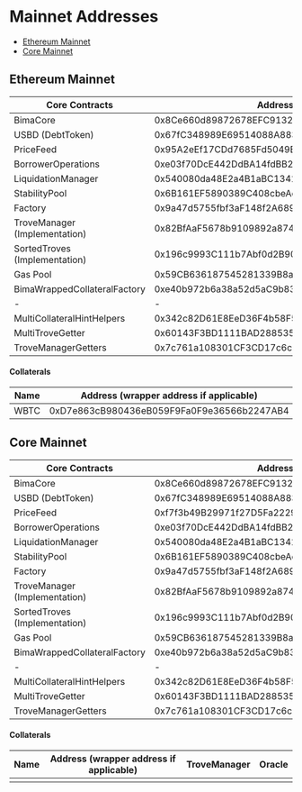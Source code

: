 # Mainnet Addresses

-   [Ethereum Mainnet](#Ethereum-mainnet)
-   [Core Mainnet](#Core-mainnet)

## Ethereum Mainnet

| Core Contracts                | Address                                    |
| ----------------------------- | ------------------------------------------ |
| BimaCore                      | 0x8Ce660d89872678EFC91321846c6E105ceeF4F2a |
| USBD (DebtToken)              | 0x67fC348989E69514088A883428D9723A6cA63d64 |
| PriceFeed                     | 0x95A2eEf17CDd7685Fd5049B872aCA97B84f68FE5 |
| BorrowerOperations            | 0xe03f70DcE442DdBA14fdBB2B4bc6B95D230cdc30 |
| LiquidationManager            | 0x540080da48E2a4B1aBC134153b45E303a82cf9F7 |
| StabilityPool                 | 0x6B161EF5890389C408cbeAee78c3dF43c4DF2c9A |
| Factory                       | 0x9a47d5755fbf3aF148f2A6890FE0fc59B1f500c6 |
| TroveManager (Implementation) | 0x82BfAaF5678b9109892a8747e4ef593ddE21c5aE |
| SortedTroves (Implementation) | 0x196c9993C111b7Abf0d2B90f9042421c71180912 |
| Gas Pool                      | 0x59CB636187545281339B8a7eB05c97f22DF8299a |
| BimaWrappedCollateralFactory  | 0xe40b972b6a38a52d5aC9b83E78AD1AA086c6B243 |
| -                             | -                                          |
| MultiCollateralHintHelpers    | 0x342c82D61E8EeD36F4b58F5E285a6F464B24E86A |
| MultiTroveGetter              | 0x60143F3BD1111BAD288535621fca910294883aF4 |
| TroveManagerGetters           | 0x7c761a108301CF3CD17c6c237b428Ef2b75A8cCa |

#### Collaterals

| Name | Address (wrapper address if applicable)    | TroveManager                               | Oracle                                     |
| ---- | ------------------------------------------ | ------------------------------------------ | ------------------------------------------ |
| WBTC | 0xD7e863cB980436eB059F9Fa0F9e36566b2247AB4 | 0xB2D7EeBD408991cc21EC150f9ee2bB6a8804a0f1 | 0xF4030086522a5bEEa4988F8cA5B36dbC97BeE88c |

## Core Mainnet

| Core Contracts                | Address                                    |
| ----------------------------- | ------------------------------------------ |
| BimaCore                      | 0x8Ce660d89872678EFC91321846c6E105ceeF4F2a |
| USBD (DebtToken)              | 0x67fC348989E69514088A883428D9723A6cA63d64 |
| PriceFeed                     | 0xf7f3b49B29971f27D5Fa2229c49d5F9CA3941D31 |
| BorrowerOperations            | 0xe03f70DcE442DdBA14fdBB2B4bc6B95D230cdc30 |
| LiquidationManager            | 0x540080da48E2a4B1aBC134153b45E303a82cf9F7 |
| StabilityPool                 | 0x6B161EF5890389C408cbeAee78c3dF43c4DF2c9A |
| Factory                       | 0x9a47d5755fbf3aF148f2A6890FE0fc59B1f500c6 |
| TroveManager (Implementation) | 0x82BfAaF5678b9109892a8747e4ef593ddE21c5aE |
| SortedTroves (Implementation) | 0x196c9993C111b7Abf0d2B90f9042421c71180912 |
| Gas Pool                      | 0x59CB636187545281339B8a7eB05c97f22DF8299a |
| BimaWrappedCollateralFactory  | 0xe40b972b6a38a52d5aC9b83E78AD1AA086c6B243 |
| -                             | -                                          |
| MultiCollateralHintHelpers    | 0x342c82D61E8EeD36F4b58F5E285a6F464B24E86A |
| MultiTroveGetter              | 0x60143F3BD1111BAD288535621fca910294883aF4 |
| TroveManagerGetters           | 0x7c761a108301CF3CD17c6c237b428Ef2b75A8cCa |

#### Collaterals

| Name | Address (wrapper address if applicable) | TroveManager | Oracle |
| ---- | --------------------------------------- | ------------ | ------ |
|      |                                         |              |        |
